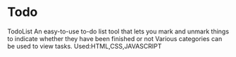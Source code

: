 # Todo
TodoList
An easy-to-use to-do list tool that lets you mark and unmark things to indicate whether they have been finished or not Various categories can be used to view tasks.
Used:HTML,CSS,JAVASCRIPT

